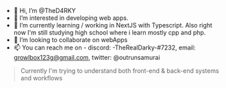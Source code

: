 - 👋 Hi, I’m @TheD4RKY
- 👀 I’m interested in developing web apps.
- 🌱 I’m currently learning / working in NextJS with Typescript. Also right now I'm still studying high school where i learn mostly cpp and php. 
- 💞️ I’m looking to collaborate on webApps
- 📫 You can reach me on - discord: -TheRealDarky-#7232, email: growlbox123g@gmail.com, twitter: @outrunsamurai

> Currently I'm trying to understand both front-end & back-end systems and workflows


<!---
TheD4RKY/TheD4RKY is a ✨ special ✨ repository because its `README.md` (this file) appears on your GitHub profile.
You can click the Preview link to take a look at your changes.
--->
